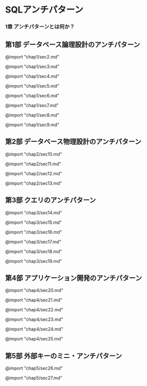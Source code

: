 <style>
    body {
      counter-reset: chapter;
      counter-reset: section;
    }
    h1 {
        counter-reset: sub-chapter;
    }

    h1::before {
        counter-increment: chapter;
    }
    h2::before {
        counter-increment: sub-chapter;
        content: "第" counter(sub-chapter) "部 ";
    }
    h3::before {
        counter-increment: section;
        content: counter(section) "章 ";
    }
</style>

# SQLアンチパターン

### アンチパターンとは何か？

<div style="page-break-before:always"></div>

## データベース論理設計のアンチパターン

@import "chap1/sec2.md"

<div style="page-break-before:always"></div>

@import "chap1/sec3.md"

<div style="page-break-before:always"></div>

@import "chap1/sec4.md"

<div style="page-break-before:always"></div>

@import "chap1/sec5.md"

<div style="page-break-before:always"></div>

@import "chap1/sec6.md"

<div style="page-break-before:always"></div>

@import "chap1/sec7.md"

<div style="page-break-before:always"></div>

@import "chap1/sec8.md"

<div style="page-break-before:always"></div>

@import "chap1/sec9.md"

<div style="page-break-before:always"></div>

## データベース物理設計のアンチパターン

@import "chap2/sec10.md"

<div style="page-break-before:always"></div>

@import "chap2/sec11.md"

<div style="page-break-before:always"></div>

@import "chap2/sec12.md"

<div style="page-break-before:always"></div>

@import "chap2/sec13.md"

<div style="page-break-before:always"></div>

## クエリのアンチパターン

@import "chap3/sec14.md"

<div style="page-break-before:always"></div>

@import "chap3/sec15.md"

<div style="page-break-before:always"></div>

@import "chap3/sec16.md"

<div style="page-break-before:always"></div>

@import "chap3/sec17.md"

<div style="page-break-before:always"></div>

@import "chap3/sec18.md"

<div style="page-break-before:always"></div>

@import "chap3/sec19.md"

<div style="page-break-before:always"></div>

## アプリケーション開発のアンチパターン

@import "chap4/sec20.md"

<div style="page-break-before:always"></div>

@import "chap4/sec21.md"

<div style="page-break-before:always"></div>

@import "chap4/sec22.md"

<div style="page-break-before:always"></div>

@import "chap4/sec23.md"

<div style="page-break-before:always"></div>

@import "chap4/sec24.md"

<div style="page-break-before:always"></div>

@import "chap4/sec25.md"

<div style="page-break-before:always"></div>

## 外部キーのミニ・アンチパターン

@import "chap5/sec26.md"

<div style="page-break-before:always"></div>

@import "chap5/sec27.md"
